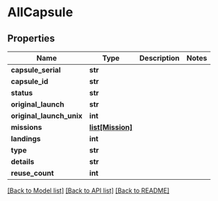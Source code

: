 # AllCapsule

## Properties
Name | Type | Description | Notes
------------ | ------------- | ------------- | -------------
**capsule_serial** | **str** |  | 
**capsule_id** | **str** |  | 
**status** | **str** |  | 
**original_launch** | **str** |  | 
**original_launch_unix** | **int** |  | 
**missions** | [**list[Mission]**](Mission.md) |  | 
**landings** | **int** |  | 
**type** | **str** |  | 
**details** | **str** |  | 
**reuse_count** | **int** |  | 

[[Back to Model list]](../README.md#documentation-for-models) [[Back to API list]](../README.md#documentation-for-api-endpoints) [[Back to README]](../README.md)



